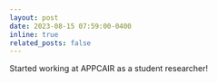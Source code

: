 ```yaml
---
layout: post
date: 2023-08-15 07:59:00-0400
inline: true
related_posts: false
---
```


Started working at APPCAIR as a student researcher!
